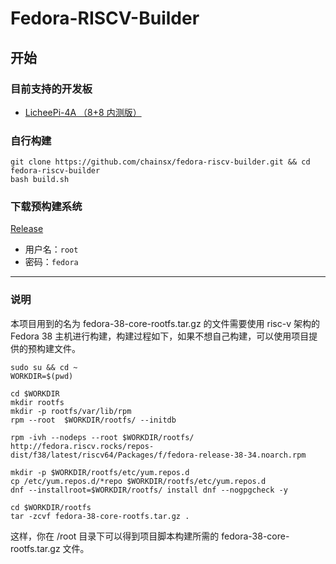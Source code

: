 # Fedora-RISCV-Builder

## 开始

### 目前支持的开发板

* [LicheePi-4A （8+8 内测版）](./doc/install-guild-licheepi4a.md)

### 自行构建

```
git clone https://github.com/chainsx/fedora-riscv-builder.git && cd fedora-riscv-builder
bash build.sh
```

### 下载预构建系统

[Release](https://github.com/chainsx/fedora-riscv-builder/releases)

* 用户名：`root`
* 密码：`fedora`

----

### 说明

本项目用到的名为 fedora-38-core-rootfs.tar.gz 的文件需要使用 risc-v 架构的 Fedora 38 主机进行构建，构建过程如下，如果不想自己构建，可以使用项目提供的预构建文件。

```
sudo su && cd ~
WORKDIR=$(pwd)

cd $WORKDIR
mkdir rootfs
mkdir -p rootfs/var/lib/rpm
rpm --root  $WORKDIR/rootfs/ --initdb

rpm -ivh --nodeps --root $WORKDIR/rootfs/ http://fedora.riscv.rocks/repos-dist/f38/latest/riscv64/Packages/f/fedora-release-38-34.noarch.rpm

mkdir -p $WORKDIR/rootfs/etc/yum.repos.d
cp /etc/yum.repos.d/*repo $WORKDIR/rootfs/etc/yum.repos.d
dnf --installroot=$WORKDIR/rootfs/ install dnf --nogpgcheck -y

cd $WORKDIR/rootfs
tar -zcvf fedora-38-core-rootfs.tar.gz .
```

这样，你在 /root 目录下可以得到项目脚本构建所需的 fedora-38-core-rootfs.tar.gz 文件。

